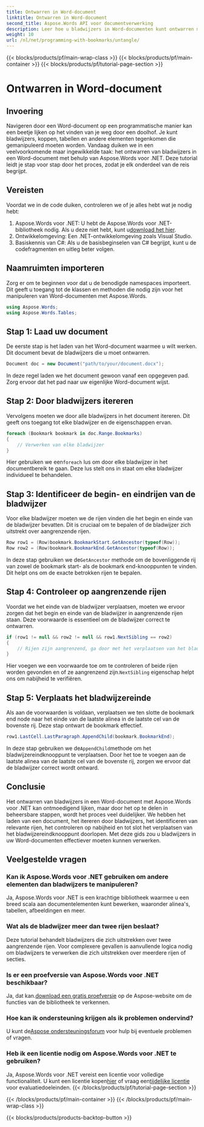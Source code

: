 ```yaml
---
title: Ontwarren in Word-document
linktitle: Ontwarren in Word-document
second_title: Aspose.Words API voor documentverwerking
description: Leer hoe u bladwijzers in Word-documenten kunt ontwarren met Aspose.Words voor .NET met onze gedetailleerde stapsgewijze handleiding. Perfect voor .NET-ontwikkelaars.
weight: 10
url: /nl/net/programming-with-bookmarks/untangle/
---
```


{{< blocks/products/pf/main-wrap-class >}}
{{< blocks/products/pf/main-container >}}
{{< blocks/products/pf/tutorial-page-section >}}

# Ontwarren in Word-document

## Invoering

Navigeren door een Word-document op een programmatische manier kan een beetje lijken op het vinden van je weg door een doolhof. Je kunt bladwijzers, koppen, tabellen en andere elementen tegenkomen die gemanipuleerd moeten worden. Vandaag duiken we in een veelvoorkomende maar ingewikkelde taak: het ontwarren van bladwijzers in een Word-document met behulp van Aspose.Words voor .NET. Deze tutorial leidt je stap voor stap door het proces, zodat je elk onderdeel van de reis begrijpt.

## Vereisten

Voordat we in de code duiken, controleren we of je alles hebt wat je nodig hebt:

1.  Aspose.Words voor .NET: U hebt de Aspose.Words voor .NET-bibliotheek nodig. Als u deze niet hebt, kunt u[download het hier](https://releases.aspose.com/words/net/).
2. Ontwikkelomgeving: Een .NET-ontwikkelomgeving zoals Visual Studio.
3. Basiskennis van C#: Als u de basisbeginselen van C# begrijpt, kunt u de codefragmenten en uitleg beter volgen.

## Naamruimten importeren

Zorg er om te beginnen voor dat u de benodigde namespaces importeert. Dit geeft u toegang tot de klassen en methoden die nodig zijn voor het manipuleren van Word-documenten met Aspose.Words.

```csharp
using Aspose.Words;
using Aspose.Words.Tables;
```

## Stap 1: Laad uw document

De eerste stap is het laden van het Word-document waarmee u wilt werken. Dit document bevat de bladwijzers die u moet ontwarren.

```csharp
Document doc = new Document("path/to/your/document.docx");
```

In deze regel laden we het document gewoon vanaf een opgegeven pad. Zorg ervoor dat het pad naar uw eigenlijke Word-document wijst.

## Stap 2: Door bladwijzers itereren

Vervolgens moeten we door alle bladwijzers in het document itereren. Dit geeft ons toegang tot elke bladwijzer en de eigenschappen ervan.

```csharp
foreach (Bookmark bookmark in doc.Range.Bookmarks)
{
    // Verwerken van elke bladwijzer
}
```

 Hier gebruiken we een`foreach` lus om door elke bladwijzer in het documentbereik te gaan. Deze lus stelt ons in staat om elke bladwijzer individueel te behandelen.

## Stap 3: Identificeer de begin- en eindrijen van de bladwijzer

Voor elke bladwijzer moeten we de rijen vinden die het begin en einde van de bladwijzer bevatten. Dit is cruciaal om te bepalen of de bladwijzer zich uitstrekt over aangrenzende rijen.

```csharp
Row row1 = (Row)bookmark.BookmarkStart.GetAncestor(typeof(Row));
Row row2 = (Row)bookmark.BookmarkEnd.GetAncestor(typeof(Row));
```

 In deze stap gebruiken we de`GetAncestor` methode om de bovenliggende rij van zowel de bookmark start- als de bookmark end-knooppunten te vinden. Dit helpt ons om de exacte betrokken rijen te bepalen.

## Stap 4: Controleer op aangrenzende rijen

Voordat we het einde van de bladwijzer verplaatsen, moeten we ervoor zorgen dat het begin en einde van de bladwijzer in aangrenzende rijen staan. Deze voorwaarde is essentieel om de bladwijzer correct te ontwarren.

```csharp
if (row1 != null && row2 != null && row1.NextSibling == row2)
{
    // Rijen zijn aangrenzend, ga door met het verplaatsen van het bladwijzereinde
}
```

 Hier voegen we een voorwaarde toe om te controleren of beide rijen worden gevonden en of ze aangrenzend zijn.`NextSibling` eigenschap helpt ons om nabijheid te verifiëren.

## Stap 5: Verplaats het bladwijzereinde

Als aan de voorwaarden is voldaan, verplaatsen we ten slotte de bookmark end node naar het einde van de laatste alinea in de laatste cel van de bovenste rij. Deze stap ontwart de bookmark effectief.

```csharp
row1.LastCell.LastParagraph.AppendChild(bookmark.BookmarkEnd);
```

 In deze stap gebruiken we de`AppendChild`methode om het bladwijzereindknooppunt te verplaatsen. Door het toe te voegen aan de laatste alinea van de laatste cel van de bovenste rij, zorgen we ervoor dat de bladwijzer correct wordt ontward.

## Conclusie

Het ontwarren van bladwijzers in een Word-document met Aspose.Words voor .NET kan ontmoedigend lijken, maar door het op te delen in beheersbare stappen, wordt het proces veel duidelijker. We hebben het laden van een document, het itereren door bladwijzers, het identificeren van relevante rijen, het controleren op nabijheid en tot slot het verplaatsen van het bladwijzereindknooppunt doorlopen. Met deze gids zou u bladwijzers in uw Word-documenten effectiever moeten kunnen verwerken.

## Veelgestelde vragen

### Kan ik Aspose.Words voor .NET gebruiken om andere elementen dan bladwijzers te manipuleren?

Ja, Aspose.Words voor .NET is een krachtige bibliotheek waarmee u een breed scala aan documentelementen kunt bewerken, waaronder alinea's, tabellen, afbeeldingen en meer.

### Wat als de bladwijzer meer dan twee rijen beslaat?

Deze tutorial behandelt bladwijzers die zich uitstrekken over twee aangrenzende rijen. Voor complexere gevallen is aanvullende logica nodig om bladwijzers te verwerken die zich uitstrekken over meerdere rijen of secties.

### Is er een proefversie van Aspose.Words voor .NET beschikbaar?

 Ja, dat kan.[download een gratis proefversie](https://releases.aspose.com/) op de Aspose-website om de functies van de bibliotheek te verkennen.

### Hoe kan ik ondersteuning krijgen als ik problemen ondervind?

 U kunt de[Aspose ondersteuningsforum](https://forum.aspose.com/c/words/8) voor hulp bij eventuele problemen of vragen.

### Heb ik een licentie nodig om Aspose.Words voor .NET te gebruiken?

 Ja, Aspose.Words voor .NET vereist een licentie voor volledige functionaliteit. U kunt een licentie kopen[hier](https://purchase.aspose.com/buy) of vraag een[tijdelijke licentie](https://purchase.aspose.com/temporary-license) voor evaluatiedoeleinden.
{{< /blocks/products/pf/tutorial-page-section >}}

{{< /blocks/products/pf/main-container >}}
{{< /blocks/products/pf/main-wrap-class >}}

{{< blocks/products/products-backtop-button >}}

